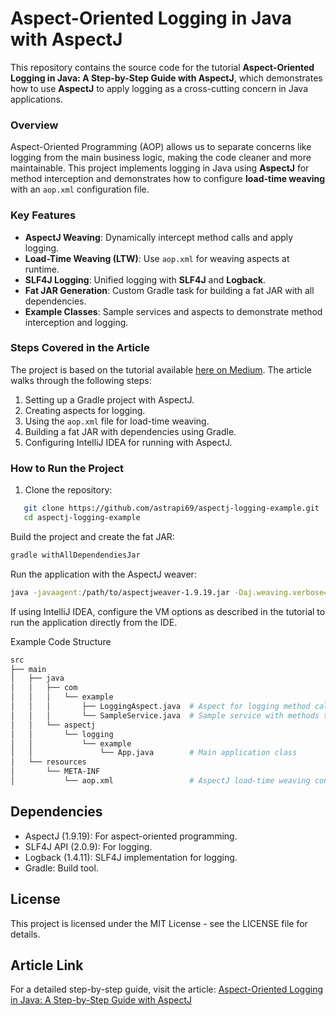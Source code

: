 # Aspect-Oriented Logging in Java with AspectJ

This repository contains the source code for the tutorial **Aspect-Oriented Logging in Java: A Step-by-Step Guide with AspectJ**, which demonstrates how to use **AspectJ** to apply logging as a cross-cutting concern in Java applications.

### Overview

Aspect-Oriented Programming (AOP) allows us to separate concerns like logging from the main business logic, making the code cleaner and more maintainable. This project implements logging in Java using **AspectJ** for method interception and demonstrates how to configure **load-time weaving** with an `aop.xml` configuration file.

### Key Features
- **AspectJ Weaving**: Dynamically intercept method calls and apply logging.
- **Load-Time Weaving (LTW)**: Use `aop.xml` for weaving aspects at runtime.
- **SLF4J Logging**: Unified logging with **SLF4J** and **Logback**.
- **Fat JAR Generation**: Custom Gradle task for building a fat JAR with all dependencies.
- **Example Classes**: Sample services and aspects to demonstrate method interception and logging.

### Steps Covered in the Article
The project is based on the tutorial available [here on Medium](https://asterios-raptis.medium.com/aspect-oriented-logging-in-java-a-step-by-step-guide-with-aspectj-aa8f8865b026). The article walks through the following steps:
1. Setting up a Gradle project with AspectJ.
2. Creating aspects for logging.
3. Using the `aop.xml` file for load-time weaving.
4. Building a fat JAR with dependencies using Gradle.
5. Configuring IntelliJ IDEA for running with AspectJ.

### How to Run the Project

1. Clone the repository:
```bash
   git clone https://github.com/astrapi69/aspectj-logging-example.git
   cd aspectj-logging-example
```

Build the project and create the fat JAR:

```bash
gradle withAllDependendiesJar
```

Run the application with the AspectJ weaver:

```bash
java -javaagent:/path/to/aspectjweaver-1.9.19.jar -Daj.weaving.verbose=true -jar build/libs/app-all.jar
```

If using IntelliJ IDEA, configure the VM options as described in the tutorial to run the application directly from the IDE.

Example Code Structure

```graphql
src
├── main
│   ├── java
│   │   ├── com
│   │   │   └── example
│   │   │       ├── LoggingAspect.java  # Aspect for logging method calls
│   │   │       └── SampleService.java  # Sample service with methods to intercept
│   │   └── aspectj
│   │       └── logging
│   │           └── example
│   │               └── App.java        # Main application class
│   └── resources
│       └── META-INF
│           └── aop.xml                 # AspectJ load-time weaving configuration

```

## Dependencies

* AspectJ (1.9.19): For aspect-oriented programming.
* SLF4J API (2.0.9): For logging.
* Logback (1.4.11): SLF4J implementation for logging.
* Gradle: Build tool.

## License
This project is licensed under the MIT License - see the LICENSE file for details.

## Article Link
For a detailed step-by-step guide, visit the article: [Aspect-Oriented Logging in Java: A Step-by-Step Guide with AspectJ](https://asterios-raptis.medium.com/aspect-oriented-logging-in-java-a-step-by-step-guide-with-aspectj-aa8f8865b026) 
